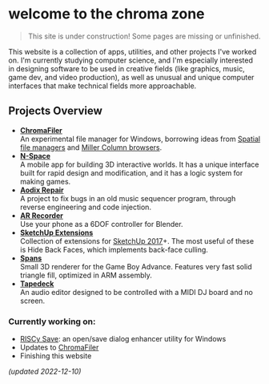 # welcome to the chroma zone

> This site is under construction! Some pages are missing or unfinished.

This website is a collection of apps, utilities, and other projects I've worked on. I'm currently studying computer science, and I'm especially interested in designing software to be used in creative fields (like graphics, music, game dev, and video production), as well as unusual and unique computer interfaces that make technical fields more approachable.

## Projects Overview

- [**ChromaFiler**](/chromafiler/)  
  An experimental file manager for Windows, borrowing ideas from [Spatial file managers](https://en.wikipedia.org/wiki/Spatial_file_manager) and [Miller Column browsers](https://en.wikipedia.org/wiki/Miller_columns).
- [**N-Space**](/voxel-editor/)  
  A mobile app for building 3D interactive worlds. It has a unique interface built for rapid design and modification, and it has a logic system for making games.
- [**Aodix Repair**](/aodix-repair/)  
  A project to fix bugs in an old music sequencer program, through reverse engineering and code injection.
- [**AR Recorder**](/ar-recorder/)  
  Use your phone as a 6DOF controller for Blender.
- [**SketchUp Extensions**](/su-extensions/)  
  Collection of extensions for [SketchUp 2017](https://help.sketchup.com/en/downloading-older-versions)+. The most useful of these is Hide Back Faces, which implements back-face culling.
- [**Spans**](/spans/)  
  Small 3D renderer for the Game Boy Advance. Features very fast solid triangle fill, optimized in ARM assembly.
- [**Tapedeck**](/tapedeck/)  
  An audio editor designed to be controlled with a MIDI DJ board and no screen.

### Currently working on:

- [RISCy Save](/riscy-save/): an open/save dialog enhancer utility for Windows
- Updates to [ChromaFiler](/chromafiler/)
- Finishing this website

_(updated 2022-12-10)_
